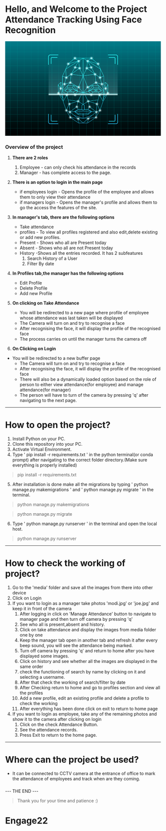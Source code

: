 # Hello, and Welcome to the Project Attendance Tracking Using Face Recognition
![There was supposed to be an image here ](static/img/digital.jpg)
### Overview of the project
1. **There are 2 roles**
    1. Employee - can only check his attendance in the records
    2. Manager  - has complete access to the page.
2. **There is an option to login in the main page**
    - if employees login - Opens the profile of the employee and allows them to only view their attendance
    - if managers login  - Opens the manager's profile and allows them to go the access the features of the site. 
3. **In manager's tab, there are the following options**
   - Take attendance
   - profiles     - To view all profiles registered and also edit,delete existing or add new profiles.
   - Present      - Shows who all are Present today
   - Absent       - Shows who all are not Present today
   - History      -Shows all the entries recorded. It has 2 subfeatures
        1. Search History of a User
        1. Filter By date

4. **In Profiles tab,the manager has the following options**
    - Edit Profile
    - Delete Profile
    - Add new Profile

5. **On clicking on Take Attendance**
    - You will be redirected to a new page where profile of employee whose attendance was last taken will be displayed
    - The Camera will turn on and try to recognise a face
    - After recognising the face, it will display the profile of the recognised face
    - The process carries on until the manager turns the camera off
6.  **On Clicking on Login**
  - You will be redirected to a new buffer page
    - The Camera will turn on and try to recognise a face
    - After recognising the face, it will display the profile of the recognised face
    - There will also be a dynamically loaded option based on the role of person to either view attendance(for employee) and manage attendance(for manager)
    - The person will have to turn of the camera by pressing 'q' after navigating to the next page.
---
# How to open the project?

1. Install Python on your PC.
2. Clone this repository into your PC.
3. Activate Virtual Environment.
4. Type ' pip install -r requirements.txt ' in the python terminal(or conda prompt) after navigating to the correct folder directory.(Make sure everything is properly installed)
> pip install -r requirements.txt 
5.  After installation is done make all the migrations by typing ' python manage.py makemigrations ' and ' python manage.py migrate ' in the terminal.
>python manage.py makemigrations

>python manage.py migrate
6. Type ' python manage.py runserver ' in the terminal and open the local host.
>python manage.py runserver

---
# How to check the working of project?
1. Go to the 'media' folder and save all the images from there into other device
2. Click on Login
3. If you want to login as a manager take photos 'modi.jpg' or 'joe.jpg' and keep it in front of the camera
    1. After logging in click on 'Manage Attendance' button to navigate to manager page and then turn off camera by pressing 'q'
    2. See who all is present,absent and history.
    3. Click on take attendance and display the images from media folder one by one
    4. Keep the manager tab open in another tab and refresh it after every beep sound, you will see the attendance being marked.
    5. Turn off camera by pressing 'q' and return to home after you have displayed some images.
    6. Click on history and see whether all the images are displayed in the same order
    7. check the functioning of search by name by clicking on it and selecting a username.
    8. After that check the working of search/filter by date
    9. After Checking return to home and go to profiles section and view all the profiles
    10. Add a new profile, edit an existing profile and delete a profile to check the working
    11. After everything has been done click on exit to return to home page
4. If you want to login as employee, take any of the remaining photos and show it to the camera after clicking on login
    1. Click on the check Attendance Button.
    2. See the attendance records.
    3. Press Exit to return to the home page. 
---
# Where can the project be used?
- It can be connected to CCTV camera at the entrance of office to mark the attendance of employees and track when are they coming.
###
--- THE END ---
 
>Thank you for your time and patience :)
# Engage22
